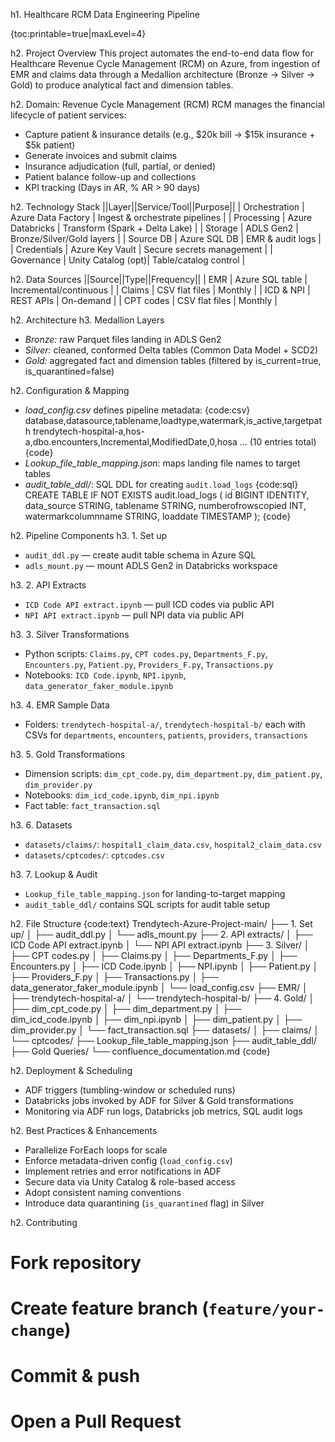 h1. Healthcare RCM Data Engineering Pipeline

{toc\:printable=true|maxLevel=4}

h2. Project Overview
This project automates the end-to-end data flow for Healthcare Revenue Cycle Management (RCM) on Azure, from ingestion of EMR and claims data through a Medallion architecture (Bronze → Silver → Gold) to produce analytical fact and dimension tables.

h2. Domain: Revenue Cycle Management (RCM)
RCM manages the financial lifecycle of patient services:

* Capture patient & insurance details (e.g., \$20k bill → \$15k insurance + \$5k patient)
* Generate invoices and submit claims
* Insurance adjudication (full, partial, or denied)
* Patient balance follow-up and collections
* KPI tracking (Days in AR, % AR > 90 days)

h2. Technology Stack
||Layer||Service/Tool||Purpose||
\| Orchestration | Azure Data Factory | Ingest & orchestrate pipelines |
\| Processing    | Azure Databricks   | Transform (Spark + Delta Lake) |
\| Storage       | ADLS Gen2          | Bronze/Silver/Gold layers       |
\| Source DB     | Azure SQL DB       | EMR & audit logs                |
\| Credentials   | Azure Key Vault    | Secure secrets management       |
\| Governance    | Unity Catalog (opt)| Table/catalog control           |

h2. Data Sources
||Source||Type||Frequency||
\| EMR                | Azure SQL table | Incremental/continuous |
\| Claims             | CSV flat files  | Monthly               |
\| ICD & NPI          | REST APIs       | On-demand             |
\| CPT codes          | CSV flat files  | Monthly               |

h2. Architecture
h3. Medallion Layers

* *Bronze:* raw Parquet files landing in ADLS Gen2
* *Silver:* cleaned, conformed Delta tables (Common Data Model + SCD2)
* *Gold:* aggregated fact and dimension tables (filtered by is\_current=true, is\_quarantined=false)

h2. Configuration & Mapping

* *load\_config.csv* defines pipeline metadata:
  {code\:csv}
  database,datasource,tablename,loadtype,watermark,is\_active,targetpath
  trendytech-hospital-a,hos-a,dbo.encounters,Incremental,ModifiedDate,0,hosa
  ...  (10 entries total)
  {code}
* *Lookup\_file\_table\_mapping.json*: maps landing file names to target tables
* *audit\_table\_ddl/*: SQL DDL for creating `audit.load_logs`
  {code\:sql}
  CREATE TABLE IF NOT EXISTS audit.load\_logs (
  id BIGINT IDENTITY,
  data\_source STRING,
  tablename STRING,
  numberofrowscopied INT,
  watermarkcolumnname STRING,
  loaddate TIMESTAMP
  );
  {code}

h2. Pipeline Components
h3. 1. Set up

* `audit_ddl.py` — create audit table schema in Azure SQL
* `adls_mount.py` — mount ADLS Gen2 in Databricks workspace

h3. 2. API Extracts

* `ICD Code API extract.ipynb` — pull ICD codes via public API
* `NPI API extract.ipynb` — pull NPI data via public API

h3. 3. Silver Transformations

* Python scripts: `Claims.py`, `CPT codes.py`, `Departments_F.py`, `Encounters.py`, `Patient.py`, `Providers_F.py`, `Transactions.py`
* Notebooks: `ICD Code.ipynb`, `NPI.ipynb`, `data_generator_faker_module.ipynb`

h3. 4. EMR Sample Data

* Folders: `trendytech-hospital-a/`, `trendytech-hospital-b/` each with CSVs for `departments`, `encounters`, `patients`, `providers`, `transactions`

h3. 5. Gold Transformations

* Dimension scripts: `dim_cpt_code.py`, `dim_department.py`, `dim_patient.py`, `dim_provider.py`
* Notebooks: `dim_icd_code.ipynb`, `dim_npi.ipynb`
* Fact table: `fact_transaction.sql`

h3. 6. Datasets

* `datasets/claims/`: `hospital1_claim_data.csv`, `hospital2_claim_data.csv`
* `datasets/cptcodes/`: `cptcodes.csv`

h3. 7. Lookup & Audit

* `Lookup_file_table_mapping.json` for landing-to-target mapping
* `audit_table_ddl/` contains SQL scripts for audit table setup

h2. File Structure
{code\:text}
Trendytech-Azure-Project-main/
├── 1. Set up/
│   ├── audit\_ddl.py
│   └── adls\_mount.py
├── 2. API extracts/
│   ├── ICD Code API extract.ipynb
│   └── NPI API extract.ipynb
├── 3. Silver/
│   ├── CPT codes.py
│   ├── Claims.py
│   ├── Departments\_F.py
│   ├── Encounters.py
│   ├── ICD Code.ipynb
│   ├── NPI.ipynb
│   ├── Patient.py
│   ├── Providers\_F.py
│   ├── Transactions.py
│   ├── data\_generator\_faker\_module.ipynb
│   └── load\_config.csv
├── EMR/
│   ├── trendytech-hospital-a/
│   └── trendytech-hospital-b/
├── 4. Gold/
│   ├── dim\_cpt\_code.py
│   ├── dim\_department.py
│   ├── dim\_icd\_code.ipynb
│   ├── dim\_npi.ipynb
│   ├── dim\_patient.py
│   ├── dim\_provider.py
│   └── fact\_transaction.sql
├── datasets/
│   ├── claims/
│   └── cptcodes/
├── Lookup\_file\_table\_mapping.json
├── audit\_table\_ddl/
├── Gold Queries/
└── confluence\_documentation.md
{code}

h2. Deployment & Scheduling

* ADF triggers (tumbling-window or scheduled runs)
* Databricks jobs invoked by ADF for Silver & Gold transformations
* Monitoring via ADF run logs, Databricks job metrics, SQL audit logs

h2. Best Practices & Enhancements

* Parallelize ForEach loops for scale
* Enforce metadata-driven config (`load_config.csv`)
* Implement retries and error notifications in ADF
* Secure data via Unity Catalog & role-based access
* Adopt consistent naming conventions
* Introduce data quarantining (`is_quarantined` flag) in Silver

h2. Contributing

# Fork repository

# Create feature branch (`feature/your-change`)

# Commit & push

# Open a Pull Request


